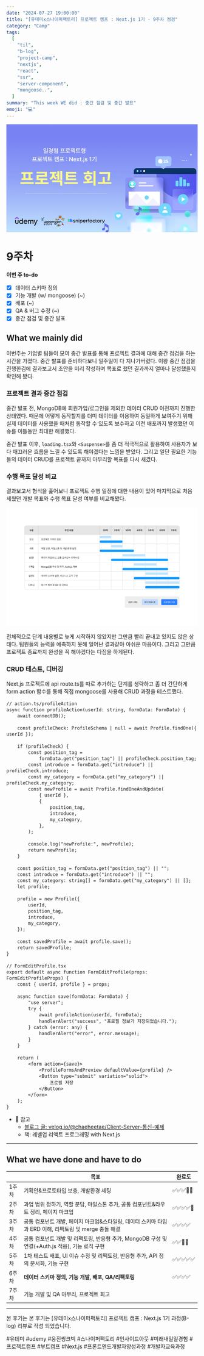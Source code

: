 ```yaml
---
date: "2024-07-27 19:00:00"
title: "[유데미x스나이퍼팩토리] 프로젝트 캠프 : Next.js 1기 - 9주차 점검"
category: "Camp"
tags:
  [
    "til",
    "b-log",
    "project-camp",
    "nextjs",
    "react",
    "ssr",
    "server-component",
    "mongoose..",
  ]
summary: "This week WE did : 중간 점검 및 중간 발표"
emoji: "💻"
---
```


![프로젝트 여섯째주 회고](./thenextjs-week-9-cover.jpg)

# 9주차

**이번 주 to-do**

- [x] 데이터 스키마 정의
- [x] 기능 개발 (w/ mongoose) (~)
- [x] 배포 (~)
- [x] QA & 버그 수정 (~)
- [x] 중간 점검 및 중간 발표

## What we mainly did

이번주는 기업별 팀들이 모여 중간 발표를 통해 프로젝트 결과에 대해 중간 점검을 하는 시간을 가졌다. 중간 발표를 준비하다보니 일주일이 다 지나가버렸다. 이왕 중간 점검을 진행한김에 결과보고서 초안을 미리 작성하며 목표로 했던 결과까지 얼마나 달성했을지 확인해 봤다.

### 프로젝트 결과 중간 점검

중간 발표 전, MongoDB에 회원가입/로그인을 제외한 데이터 CRUD 이전까지 진행한 상태였다. 때문에 어떻게 동작할지를 더미 데이터를 이용하여 동일하게 보여주기 위해 실제 데이터를 사용했을 때처럼 동작할 수 있도록 보수하고 이전 배포까지 발생했던 이슈를 이틀동안 최대한 해결했다.

중간 발표 이후, `loading.tsx`와 `<Suspense>`를 좀 더 적극적으로 활용하여 사용자가 보다 매끄러운 흐름을 느낄 수 있도록 해야겠다는 느낌을 받았다. 그리고 일단 필요한 기능들의 데이터 CRUD를 프로젝트 끝까지 마무리할 목표를 다시 새겼다.

### 수행 목표 달성 비교

결과보고서 형식을 훑어보니 프로젝트 수행 일정에 대한 내용이 있어 마지막으로 처음 세웠던 개발 목표와 수행 목표 달성 여부를 비교해봤다.

![초기 마일스톤과 프로젝트 수행 내용 비교](./thenextjs-week-9-comparison.jpg)

전체적으로 단계 내용별로 늦게 시작하지 않았지만 그만큼 빨리 끝내고 있지도 않은 상태다. 팀원들의 능력을 예측하지 못해 일어난 결과같아 아쉬운 마음이다. 그리고 그만큼 프로젝트 종료까지 완성을 꼭 해야겠다는 다짐을 하게된다.

### CRUD 테스트, 디버깅

Next.js 프로젝트에 api route.ts를 따로 추가하는 단계를 생략하고 좀 더 간단하게 form action 함수를 통해 직접 mongoose를 사용해 CRUD 과정을 테스트했다.

```tsx
// action.ts/profileAction
async function profileAction(userId: string, formData: FormData) {
	await connectDB();

	const profileCheck: ProfileSchema | null = await Profile.findOne({ userId });

	if (profileCheck) {
		const position_tag =
			formData.get("position_tag") || profileCheck.position_tag;
		const introduce = formData.get("introduce") || profileCheck.introduce;
		const my_category = formData.get("my_category") || profileCheck.my_category;
		const newProfile = await Profile.findOneAndUpdate(
			{ userId },
			{
				position_tag,
				introduce,
				my_category,
			},
		);

		console.log("newProfile:", newProfile);
		return newProfile;
	}

	const position_tag = formData.get("position_tag") || "";
	const introduce = formData.get("introduce") || "";
	const my_category: string[] = formData.get("my_category") || [];
	let profile;

	profile = new Profile({
		userId,
		position_tag,
		introduce,
		my_category,
	});

	const savedProfile = await profile.save();
	return savedProfile;
}

// FormEditProfile.tsx
export default async function FormEditProfile(props: FormEditProfileProps) {
	const { userId, profile } = props;

	async function save(formData: FormData) {
		"use server";
		try {
			await profileAction(userId, formData);
			handlerAlert("success", "프로필 정보가 저장되었습니다.");
		} catch (error: any) {
			handlerAlert("error", error.message);
		}
	}

	return (
		<form action={save}>
			<ProfileFormsAndPreview defaultValue={profile} />
			<Button type="submit" variation="solid">
				프로필 저장
			</Button>
		</form>
	);
}
```

- 🔗 참고
  - [블로그 글: velog.io/@chaeheetae/Client-Server-통신-예제](https://velog.io/@chaeheetae/Client-Server-%ED%86%B5%EC%8B%A0-%EC%98%88%EC%A0%9C)
  - 책: 레벨업 리액트 프로그래밍 with Next.js

---

## What we have done and have to do

|       | 목표                                                                                                   | 완료도     |
| ----- | ------------------------------------------------------------------------------------------------------ | ---------- |
| 1주차 | 기획안&프로토타입 보충, 개발환경 세팅                                                                  | ✅✅✅🔲🔲 |
| 2주차 | 과업 범위 정하기, 역할 분담, 마일스톤 추가, 공통 컴포넌트&라우트 정리, 페이지 마크업                   | ✅✅✅✅🔲 |
| 3주차 | 공통 컴포넌트 개발, 페이지 마크업&스타일링, 데이터 스키마 타입과 ERD 이해, 리팩토링 및 merge 충돌 해결 | ✅✅✅✅   |
| 4주차 | 공통 컴포넌트 개발 및 리팩토링, 반응형 추가, MongoDB 구성 및 연결(+Auth.js 적용), 기능 로직 구현       | ✅✅🔲🔲   |
| 5주차 | 1차 테스트 배포, UI 이슈 수정 및 리팩토링, 반응형 추가, API 정의 문서화, 기능 구현                     | ✅✅✅✅✅ |
| 6주차 | **데이터 스키마 정의, 기능 개발, 배포, QA/리팩토링**                                                   | ✅✅✅✅   |
| 7주차 | 기능 개발 및 QA 마무리, 프로젝트 회고                                                                  |            |

---

본 후기는 본 후기는 [유데미x스나이퍼팩토리] 프로젝트 캠프 : Next.js 1기 과정(B-log) 리뷰로 작성 되었습니다.

#유데미 #udemy #웅진씽크빅 #스나이퍼팩토리 #인사이드아웃 #미래내일일경험 #프로젝트캠프 #부트캠프 #Next.js #프론트엔드개발자양성과정 #개발자교육과정
